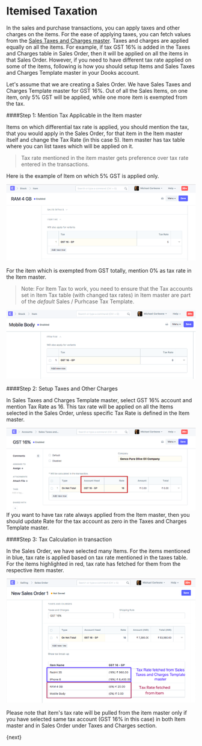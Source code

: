 <!-- add-breadcrumbs -->
# Itemised Taxation

In the sales and purchase transactions, you can apply taxes and other charges on the items. For the ease of applying taxes, you can fetch values from the [Sales Taxes and Charges master](/dooks/setting-up/setting-up-taxes). Taxes and charges are applied equally on all the items. For example, if tax GST 16% is added in the Taxes and Charges table in Sales Order, then it will be applied on all the items in that Sales Order. However, if you need to have different tax rate applied on some of the items, following is how you should setup Items and Sales Taxes and Charges Template master in your Dooks account. 

Let's assume that we are creating a Sales Order. We have Sales Taxes and Charges Template master for GST 16%. Out of all the Sales Items, on one item, only 5% GST will be applied, while one more item is exempted from the tax.

####Step 1: Mention Tax Applicable in the Item master

Items on which differential tax rate is applied, you should mention the tax, that you would apply in the Sales Order, for that item in the Item master itself and change the Tax Rate (in this case 5). Item master has tax table where you can list taxes which will be applied on it.

> Tax rate mentioned in the item master gets preference over tax rate entered in the transactions.

Here is the example of Item on which 5% GST is applied only.

<img class="screenshot" alt="Opening Account" src="./assets/item-wise-tax.png">

For the item which is exempted from GST totally, mention 0% as tax rate in the Item master. 

> Note: For Item Tax to work, you need to ensure that the Tax accounts set in Item Tax table (with changed tax rates) in Item master are part of the _default_ Sales / Purhcase Tax Template.

<img class="screenshot" alt="Opening Account" src="./assets/exempted-item.png">

####Step 2: Setup Taxes and Other Charges

In Sales Taxes and Charges Template master, select GST 16% account and mention Tax Rate as 16. This tax rate will be applied on all the Items selected in the Sales Order, unless specific Tax Rate is defined in the Item master.

<img class="screenshot" alt="Opening Account" src="./assets/tax-master.png">

<div class="well">If you want to have tax rate always applied from the Item master, then you should update Rate for the tax account as zero in the Taxes and Charges Template master.</div>

####Step 3: Tax Calculation in transaction	

In the Sales Order, we have selected many Items. For the items mentioned in blue, tax rate is applied based on tax rate mentioned in the taxes table. For the items highlighted in red, tax rate has fetched for them from the respective item master.

<img class="screenshot" alt="Opening Account" src="./assets/tax-calculation.png">

Please note that item's tax rate will be pulled from the item master only if you have selected same tax account (GST 16% in this case) in both Item master and in Sales Order under Taxes and Charges section.

{next}
